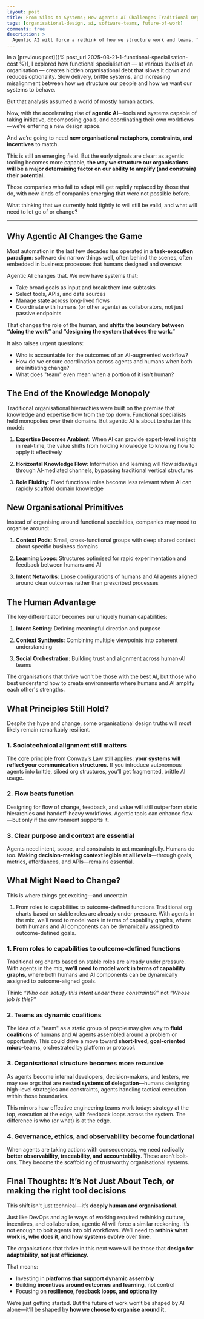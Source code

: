 ```yaml
---
layout: post
title: From Silos to Systems; How Agentic AI Challenges Traditional Organisational Design
tags: [organisational-design, ai, software-teams, future-of-work]
comments: true
description: >
  Agentic AI will force a rethink of how we structure work and teams. This post explores what organisational design principles will endure—and which will need to change as AI becomes more embedded in our daily workflows.
---
```


In a [previous post]({% post_url 2025-03-21-1-functional-specialisation-cost %}), I explored how functional specialisation — at various levels of an organisation  — creates hidden organisational debt that slows it down and reduces optionality. Slow delivery, brittle systems, and increasing misalignment between how we structure our people and how we want our systems to behave.

But that analysis assumed a world of mostly human actors.

Now, with the accelerating rise of **agentic AI**—tools and systems capable of taking initiative, decomposing goals, and coordinating their own workflows—we’re entering a new design space.

And we’re going to need **new organisational metaphors, constraints, and incentives** to match.

This is still an emerging field. But the early signals are clear: as agentic tooling becomes more capable, **the way we structure our organisations will be a major determining factor on our ability to amplify (and constrain) their potential.**

Those companies who fail to adapt will get rapidly replaced by those that do, with new kinds of companies emerging that were not possible before.

What thinking that we currently hold tightly to will still be valid, and what will need to let go of or change?




---

## Why Agentic AI Changes the Game

Most automation in the last few decades has operated in a **task-execution paradigm**: software did narrow things well, often behind the scenes, often embedded in business processes that humans designed and oversaw.

Agentic AI changes that. We now have systems that:
- Take broad goals as input and break them into subtasks
- Select tools, APIs, and data sources
- Manage state across long-lived flows
- Coordinate with humans (or other agents) as collaborators, not just passive endpoints

That changes the role of the human, and **shifts the boundary between “doing the work” and “designing the system that does the work.”**

It also raises urgent questions:
- Who is accountable for the outcomes of an AI-augmented workflow?
- How do we ensure coordination across agents and humans when both are initiating change?
- What does "team" even mean when a portion of it isn't human?

## The End of the Knowledge Monopoly

Traditional organisational hierarchies were built on the premise that knowledge and expertise flow from the top down. Functional specialists held monopolies over their domains. But agentic AI is about to shatter this model:

1. **Expertise Becomes Ambient**: When AI can provide expert-level insights in real-time, the value shifts from holding knowledge to knowing how to apply it effectively

2. **Horizontal Knowledge Flow**: Information and learning will flow sideways through AI-mediated channels, bypassing traditional vertical structures

3. **Role Fluidity**: Fixed functional roles become less relevant when AI can rapidly scaffold domain knowledge

## New Organisational Primitives

Instead of organising around functional specialties, companies may need to organise around:

1. **Context Pods**: Small, cross-functional groups with deep shared context about specific business domains

2. **Learning Loops**: Structures optimised for rapid experimentation and feedback between humans and AI

3. **Intent Networks**: Loose configurations of humans and AI agents aligned around clear outcomes rather than prescribed processes

## The Human Advantage

The key differentiator becomes our uniquely human capabilities:

1. **Intent Setting**: Defining meaningful direction and purpose

2. **Context Synthesis**: Combining multiple viewpoints into coherent understanding

3. **Social Orchestration**: Building trust and alignment across human-AI teams

The organisations that thrive won't be those with the best AI, but those who best understand how to create environments where humans and AI amplify each other's strengths.

## What Principles Still Hold?

Despite the hype and change, some organisational design truths will most likely remain remarkably resilient.

### 1. **Sociotechnical alignment still matters**
The core principle from Conway’s Law still applies: **your systems will reflect your communication structures.** If you introduce autonomous agents into brittle, siloed org structures, you’ll get fragmented, brittle AI usage.

### 2. **Flow beats function**
Designing for flow of change, feedback, and value will still outperform static hierarchies and handoff-heavy workflows. Agentic tools can enhance flow—but only if the environment supports it.

### 3. **Clear purpose and context are essential**
Agents need intent, scope, and constraints to act meaningfully. Humans do too. **Making decision-making context legible at all levels**—through goals, metrics, affordances, and APIs—remains essential.

## What Might Need to Change?

This is where things get exciting—and uncertain.

1. From roles to capabilities to outcome-defined functions
Traditional org charts based on stable roles are already under pressure. With agents in the mix, we’ll need to model work in terms of capability graphs, where both humans and AI components can be dynamically assigned to outcome-defined goals.


### 1. **From roles to capabilities to outcome-defined functions**
Traditional org charts based on stable roles are already under pressure. With agents in the mix, **we’ll need to model work in terms of capability graphs**, where both humans and AI components can be dynamically assigned to outcome-aligned goals. 

Think: _“Who can satisfy this intent under these constraints?”_ not _“Whose job is this?”_

### 2. **Teams as dynamic coalitions**
The idea of a "team" as a static group of people may give way to **fluid coalitions** of humans and AI agents assembled around a problem or opportunity. This could drive a move toward **short-lived, goal-oriented micro-teams**, orchestrated by platform or protocol.

### 3. **Organisational structure becomes more recursive**
As agents become internal developers, decision-makers, and testers, we may see orgs that are **nested systems of delegation**—humans designing high-level strategies and constraints, agents handling tactical execution within those boundaries.

This mirrors how effective engineering teams work today: strategy at the top, execution at the edge, with feedback loops across the system. The difference is who (or what) is at the edge.

### 4. **Governance, ethics, and observability become foundational**
When agents are taking actions with consequences, we need **radically better observability, traceability, and accountability**. These aren’t bolt-ons. They become the scaffolding of trustworthy organisational systems.

## Final Thoughts: It’s Not Just About Tech, or making the right tool decisions

This shift isn't just technical—it’s **deeply human and organisational**.

Just like DevOps and agile ways of working required rethinking culture, incentives, and collaboration, agentic AI will force a similar reckoning. It’s not enough to bolt agents into old workflows. We’ll need to **rethink what work is, who does it, and how systems evolve** over time.

The organisations that thrive in this next wave will be those that **design for adaptability, not just efficiency.**  

That means:
- Investing in **platforms that support dynamic assembly**
- Building **incentives around outcomes and learning**, not control
- Focusing on **resilience, feedback loops, and optionality**

We’re just getting started. But the future of work won’t be shaped by AI alone—it’ll be shaped by **how we choose to organise around it.**
